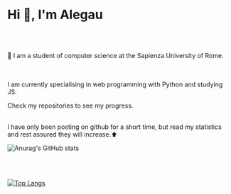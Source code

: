 &emsp;&emsp;&emsp;&emsp;&emsp;&emsp;&emsp;&emsp;&emsp;&emsp;&emsp;&emsp;&emsp;&emsp;&emsp;&emsp;&emsp;&emsp;&emsp;&emsp;&emsp;&emsp;<h1>Hi 👋, I'm Alegau </h1>
<br />
<br />

																	 


🏫 I am a student of computer science at the Sapienza University of Rome.<br />

<br /><br />
I am currently specialising in web programming with Python and studying JS.

Check my repositories to see my progress.
<br />
<br />


I have only been posting on github for a short time, but read my statistics and rest assured they will increase.⬆


![Anurag's GitHub stats](https://github-readme-stats.vercel.app/api?username=alegau03&hide&show_icons=true&theme=dark)

<br />
<br />

[![Top Langs](https://github-readme-stats.vercel.app/api/top-langs/?username=alegau03&layout=donut&theme=dark)](https://github.com/anuraghazra/github-readme-stats)
